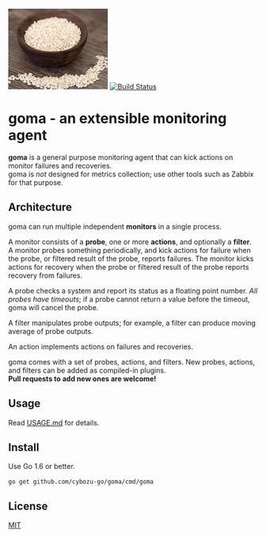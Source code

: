 ![Goma image](goma.png)
[![Build Status](https://travis-ci.org/cybozu-go/goma.png)](https://travis-ci.org/cybozu-go/goma)

goma - an extensible monitoring agent
============================================================

**goma** is a general purpose monitoring agent that can kick actions
on monitor failures and recoveries.  
goma is *not* designed for metrics collection; use other tools such as
Zabbix for that purpose.

Architecture
------------

goma can run multiple independent **monitors** in a single process.

A monitor consists of a **probe**, one or more **actions**, and optionally
a **filter**.  A monitor probes something periodically, and kick actions
for failure when the probe, or filtered result of the probe, reports
failures.  The monitor kicks actions for recovery when the probe or
filtered result of the probe reports recovery from failures.

A probe checks a system and report its status as a floating point number.
*All probes have timeouts*; if a probe cannot return a value before
the timeout, goma will cancel the probe.

A filter manipulates probe outputs; for example, a filter can produce
moving average of probe outputs.

An action implements actions on failures and recoveries.

goma comes with a set of probes, actions, and filters.  New probes,
actions, and filters can be added as compiled-in plugins.  
**Pull requests to add new ones are welcome!**

Usage
-----

Read [USAGE.md](USAGE.md) for details.

Install
-------

Use Go 1.6 or better.

```
go get github.com/cybozu-go/goma/cmd/goma
```

License
-------

[MIT](https://opensource.org/licenses/MIT)
